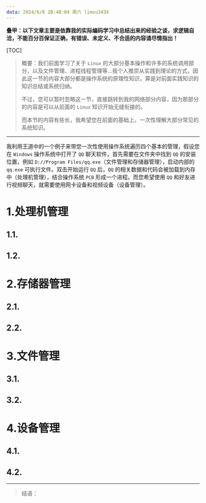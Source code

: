 ```yaml
---
data: 2024/6/8 20:48:04 周六 limou3434
---
```

**叠甲：以下文章主要是依靠我的实际编码学习中总结出来的经验之谈，求逻辑自洽，不能百分百保证正确，有错误、未定义、不合适的内容请尽情指出！**

[TOC]

>   概要：我们前面学习了关于 `Linux` 的大部分基本操作和许多的系统调用部分，以及文件管理、进程线程管理等...我个人推崇从实践到理论的方式，因此这一节的内容大部分都是操作系统的原理性知识，算是对前面实践知识的知识总结或系统归纳。
>
>   不过，您可以暂时忽略这一节，直接跳转到我的网络部分内容，因为那部分的内容是可以从前面的 `Linux` 知识开始无缝衔接的。
>
>   而本节的内容有些长，我希望您在前面的基础上，一次性理解大部分常见的系统知识。

---

我利用王道中的一个例子来带您一次性使用操作系统遍历四个基本的管理，假设您在 `Windows` 操作系统中打开了 `QQ` 聊天软件，首先需要在文件夹中找到 `QQ` 的安装位置，例如 `D://Program Files/qq.exe`（文件管理和存储器管理），启动内部的 `qq.exe` 可执行文件。双击开始运行 `QQ` 后，`QQ` 的相关数据和代码会被加载到内存中（处理机管理），结合操作系统 `PCB` 形成一个进程。而您希望使用 `QQ` 和好友进行视频聊天，就需要使用网卡设备和视频设备（设备管理）。

# 1.处理机管理

## 1.1.

## 1.2.

# 2.存储器管理

## 2.1.

## 2.2.

# 3.文件管理

## 3.1.

## 3.2.

# 4.设备管理

## 4.1.

## 4.2.



---

>   结语：

